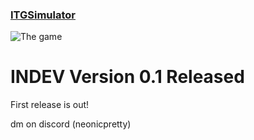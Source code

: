 
### [ITGSimulator](https://ntigymnasiet.se/orebro/)

![The game](https://i.imgur.com/S9a6ONh.png)


# INDEV Version 0.1 Released
First release is out!


dm on discord
(neonicpretty)
